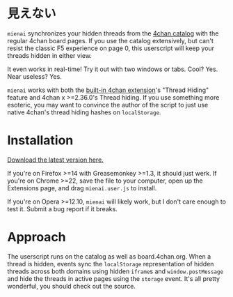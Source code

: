 # 見えない

`mienai` synchronizes your hidden threads from the [4chan
catalog](http://catalog.neet.tv) with the regular 4chan board pages. If you use
the catalog extensively, but can't resist the classic F5 experience on page 0,
this userscript will keep your threads hidden in either view.

It even works in real-time! Try it out with two windows or tabs. Cool? Yes.
Near useless? Yes.

`mienai` works with both the [built-in 4chan
extension](https://github.com/4chan/4chan-JS)'s "Thread Hiding" feature and
4chan x >=2.36.0's Thread hiding. If you use something more esoteric, you may
want to convince the author of the script to just use native 4chan's thread
hiding hashes on `localStorage`.

# Installation

[Download the latest version here.](https://github.com/qqueue/mienai/downloads)

If you're on Firefox >=14 with Greasemonkey >=1.3, it should just werk. If you're
on Chrome >=22, save the file to your computer, open up the Extensions page,
and drag `mienai.user.js` to install.

If you're on Opera >=12.10, `mienai` will likely work, but I don't care enough
to test it. Submit a bug report if it breaks.

# Approach

The userscript runs on the catalog as well as board.4chan.org. When a thread is
hidden, events sync the `localStorage` representation of hidden threads across
both domains using hidden `iframe`s and `window.postMessage` and hide the
threads in active pages using the `storage` event. It's all pretty wonderful,
you should check out the source.

